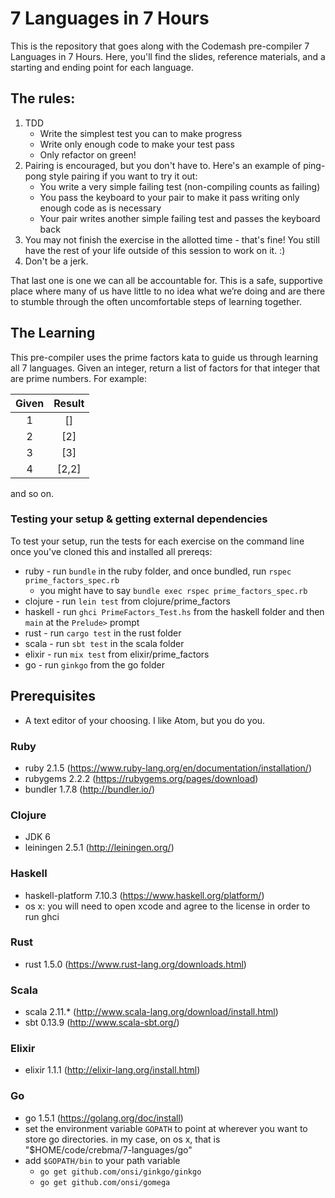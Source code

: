 # 7 Languages in 7 Hours

This is the repository that goes along with the Codemash pre-compiler 7 Languages in 7 Hours. Here, you'll find the slides, reference materials, and a starting and ending point for each language.

## The rules:

1. TDD
    * Write the simplest test you can to make progress
    * Write only enough code to make your test pass
    * Only refactor on green!
2. Pairing is encouraged, but you don't have to. Here's an example of ping-pong style pairing if you want to try it out:
    * You write a very simple failing test (non-compiling counts as failing)
    * You pass the keyboard to your pair to make it pass writing only enough code as is necessary
    * Your pair writes another simple failing test and passes the keyboard back
3. You may not finish the exercise in the allotted time - that's fine! You still have the rest of your life outside of this session to work on it. :)
4. Don't be a jerk.

That last one is one we can all be accountable for. This is a safe, supportive place where many of us have little to no idea what we’re doing and are there to stumble through the often uncomfortable steps of learning together.

## The Learning
This pre-compiler uses the prime factors kata to guide us through learning all 7 languages. Given an integer, return a list of factors for that integer that are prime numbers. For example:

Given |Result
:-:|:---:
1 | []
2 | [2]
3 | [3]
4 | [2,2]
and so on.

### Testing your setup & getting external dependencies
To test your setup, run the tests for each exercise on the command line once you've cloned this and installed all prereqs:

* ruby - run `bundle` in the ruby folder, and once bundled, run `rspec prime_factors_spec.rb`
  - you might have to say `bundle exec rspec prime_factors_spec.rb`
* clojure - run `lein test` from clojure/prime_factors
* haskell - run `ghci PrimeFactors_Test.hs` from the haskell folder and then `main` at the `Prelude>` prompt
* rust - run `cargo test` in the rust folder
* scala - run `sbt test` in the scala folder
* elixir - run `mix test` from elixir/prime_factors
* go - run `ginkgo` from the go folder

## Prerequisites
* A text editor of your choosing. I like Atom, but you do you.

### Ruby
* ruby 2.1.5 (https://www.ruby-lang.org/en/documentation/installation/)
* rubygems 2.2.2 (https://rubygems.org/pages/download)
* bundler 1.7.8 (http://bundler.io/)

### Clojure
* JDK 6
* leiningen 2.5.1 (http://leiningen.org/)

### Haskell
* haskell-platform 7.10.3 (https://www.haskell.org/platform/)
* os x: you will need to open xcode and agree to the license in order to run ghci

### Rust
* rust 1.5.0 (https://www.rust-lang.org/downloads.html)

### Scala
* scala 2.11.* (http://www.scala-lang.org/download/install.html)
* sbt 0.13.9 (http://www.scala-sbt.org/)

### Elixir
* elixir 1.1.1 (http://elixir-lang.org/install.html)

### Go
* go 1.5.1 (https://golang.org/doc/install)
* set the environment variable `GOPATH` to point at wherever you want to store go directories. in my case, on os x, that is "$HOME/code/crebma/7-languages/go"
* add `$GOPATH/bin` to your path variable
    * `go get github.com/onsi/ginkgo/ginkgo`
    * `go get github.com/onsi/gomega`
